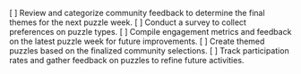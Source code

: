 [ ] Review and categorize community feedback to determine the final themes for the next puzzle week.
[ ] Conduct a survey to collect preferences on puzzle types.
[ ] Compile engagement metrics and feedback on the latest puzzle week for future improvements.
[ ] Create themed puzzles based on the finalized community selections.
[ ] Track participation rates and gather feedback on puzzles to refine future activities.